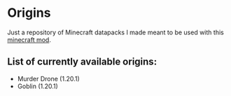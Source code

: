 # Origins
Just a repository of Minecraft datapacks I made meant to be used with this [minecraft mod](https://modrinth.com/mod/origins).

## List of currently available origins:
- Murder Drone (1.20.1)
- Goblin (1.20.1)